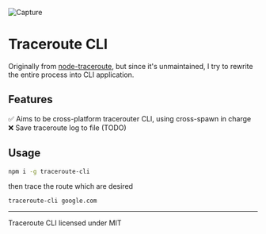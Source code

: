 ![Capture](https://user-images.githubusercontent.com/50759463/153040168-47a2e5c8-db82-4e00-9d09-e484296b7f3d.PNG)


# Traceroute CLI

Originally from [node-traceroute](https://github.com/jaw187/node-traceroute), but since it's unmaintained, I try to rewrite the entire process into CLI application.

## Features

✅ Aims to be cross-platform tracerouter CLI, using cross-spawn in charge\
❌ Save traceroute log to file (TODO)

## Usage

```sh
npm i -g traceroute-cli
```

then trace the route which are desired

```
traceroute-cli google.com
```

---

Traceroute CLI licensed under MIT

